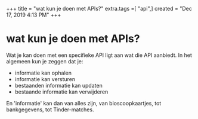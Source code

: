 +++
title = "wat kun je doen met APIs?"
extra.tags =[ "api",]
created = "Dec 17, 2019 4:13 PM"
+++
# wat kun je doen met APIs?
Wat je kan doen met een specifieke API ligt aan wat die API aanbiedt. In het algemeen kun je zeggen dat je:
* informatie kan ophalen
* informatie kan versturen
* bestaanden informatie kan updaten
* bestaande informatie kan verwijderen

En 'informatie' kan dan van alles zijn, van bioscoopkaartjes, tot bankgegevens, tot Tinder-matches.